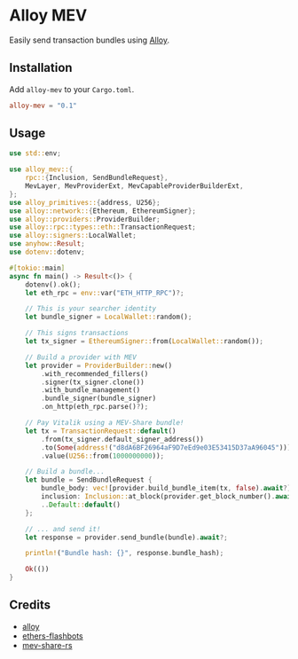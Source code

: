 # Alloy MEV

Easily send transaction bundles using [Alloy].

[Alloy]: https://github.com/alloy-rs/alloy

## Installation

Add `alloy-mev` to your `Cargo.toml`.

```toml
alloy-mev = "0.1"
```

## Usage

```rust
use std::env;

use alloy_mev::{
    rpc::{Inclusion, SendBundleRequest},
    MevLayer, MevProviderExt, MevCapableProviderBuilderExt,
};
use alloy_primitives::{address, U256};
use alloy::network::{Ethereum, EthereumSigner};
use alloy::providers::ProviderBuilder;
use alloy::rpc::types::eth::TransactionRequest;
use alloy::signers::LocalWallet;
use anyhow::Result;
use dotenv::dotenv;

#[tokio::main]
async fn main() -> Result<()> {
    dotenv().ok();
    let eth_rpc = env::var("ETH_HTTP_RPC")?;

    // This is your searcher identity
    let bundle_signer = LocalWallet::random();

    // This signs transactions
    let tx_signer = EthereumSigner::from(LocalWallet::random());

    // Build a provider with MEV
    let provider = ProviderBuilder::new()
        .with_recommended_fillers()
        .signer(tx_signer.clone())
        .with_bundle_management()
        .bundle_signer(bundle_signer)
        .on_http(eth_rpc.parse()?);

    // Pay Vitalik using a MEV-Share bundle!
    let tx = TransactionRequest::default()
        .from(tx_signer.default_signer_address())
        .to(Some(address!("d8dA6BF26964aF9D7eEd9e03E53415D37aA96045"))) // vitalik.eth
        .value(U256::from(1000000000));

    // Build a bundle...
    let bundle = SendBundleRequest {
        bundle_body: vec![provider.build_bundle_item(tx, false).await?],
        inclusion: Inclusion::at_block(provider.get_block_number().await? + 1),
        ..Default::default()
    };

    // ... and send it!
    let response = provider.send_bundle(bundle).await?;

    println!("Bundle hash: {}", response.bundle_hash);

    Ok(())
}
```

## Credits

- [alloy]
- [ethers-flashbots]
- [mev-share-rs]

[alloy]: https://github.com/alloy-rs
[ethers-flashbots]: https://github.com/onbjerg/ethers-flashbots
[mev-share-rs]: https://github.com/paradigmxyz/mev-share-rs
